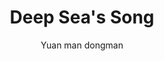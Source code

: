 --- 
slug: "deep-sea-s-song"
title: "Deep Sea's Song"
publishdate: "2018-12-14"
src: "https://365manga.net/manga/deep-sea-s-song"
author: "Yuan man dongman"
image: "https://data.365manga.net/images/thumbnails/32782-deep-sea-s-song.jpg"
tags: ["Comedy","Fantasy","Romance","Shoujo","Shoujo ai"]
chapters: ["Chapter 3 ","Chapter 2 ","Chapter 1"]
chapterlinks: ["https://365manga.net/deep-sea-s-song/chapter-3.html","https://365manga.net/deep-sea-s-song/chapter-2.html","https://365manga.net/deep-sea-s-song/chapter-1.html"]
description: "A modern re-tail of The Little Mermaid. Featuring a delusional mermaid, and a whimsy 'prince'."
---